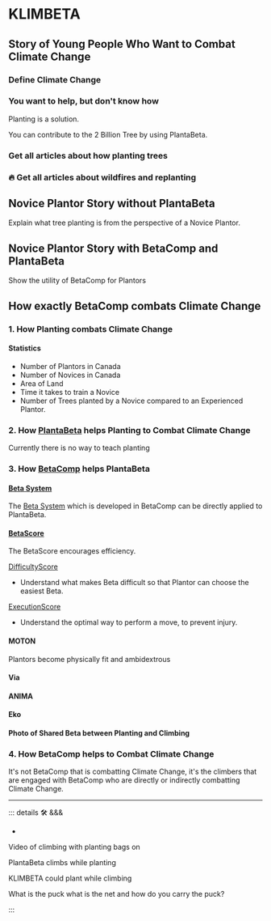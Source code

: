 
# KLIMBETA

## Story of Young People Who Want to Combat Climate Change

### Define Climate Change

<!-- Use Second Person Perspective in the Stories -->

### You want to help, but don't know how

Planting is a solution.

You can contribute to the 2 Billion Tree by using PlantaBeta.

### Get all articles about how planting trees

### 🔥 Get all articles about wildfires and replanting

## Novice Plantor Story without PlantaBeta

Explain what tree planting is from the perspective of a Novice Plantor.

## Novice Plantor Story with BetaComp and PlantaBeta

Show the utility of BetaComp for Plantors

## How exactly BetaComp combats Climate Change

### 1. How Planting combats Climate Change

#### Statistics

- Number of Plantors in Canada
- Number of Novices in Canada
- Area of Land
- Time it takes to train a Novice
- Number of Trees planted by a Novice compared to an Experienced Plantor.

### 2. How [PlantaBeta](/guide/What/WhatPlantaBeta) helps Planting to Combat Climate Change

Currently there is no way to teach planting

### 3. How [BetaComp](/guide/What/WhatBetaComp) helps PlantaBeta

#### [Beta System](reference/Beta/WhatBetaSystem)

The [Beta System](reference/Beta/WhatBetaSystem) which is developed in BetaComp can be directly applied to PlantaBeta.

#### [BetaScore](/encyclopedia/Score/Overview)

The BetaScore encourages efficiency.

[DifficultyScore](/encyclopedia/Score/Difficulty/Overview)

- Understand what makes Beta difficult so that Plantor can choose the easiest Beta.

[ExecutionScore](/encyclopedia/Score)

- Understand the optimal way to perform a move, to prevent injury.

#### MOTON

Plantors become physically fit and ambidextrous

#### Via

#### ANIMA

#### Eko

#### Photo of Shared Beta between Planting and Climbing

### 4. How BetaComp helps to Combat Climate Change

It's not BetaComp that is combatting Climate Change, it's the climbers that are engaged with BetaComp who are directly or indirectly combatting Climate Change.

---

<!-- =================================================== -->
<!-- =================================================== -->
<!-- =================================================== -->
<!-- =================================================== -->
<!-- =================================================== -->
::: details 🛠 &&&

-

Video of climbing with planting bags on

PlantaBeta climbs while planting

KLIMBETA could plant while climbing

What is the puck what is the net and how do you carry the puck?

:::
